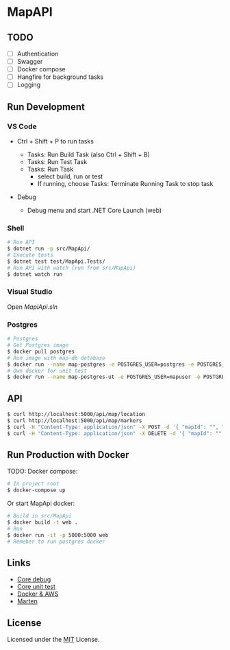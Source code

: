 # MapAPI

## TODO

- [ ] Authentication
- [ ] Swagger
- [ ] Docker compose
- [ ] Hangfire for background tasks
- [ ] Logging

## Run Development

### VS Code

* Ctrl + Shift + P to run tasks
    * Tasks: Run Build Task (also Ctrl + Shift + B)
    * Tasks: Run Test Task
    * Tasks: Run Task
        * select build, run or test
        * If running, choose Tasks: Terminate Running Task to stop task

* Debug
    * Debug menu and start .NET Core Launch (web)

### Shell

```sh
# Run API
$ dotnet run -p src/MapApi/
# Execute tests
$ dotnet test test/MapApi.Tests/
# Run API with watch (run from src/MapApi)
$ dotnet watch run
```

### Visual Studio

Open _MapiApi.sln_

### Postgres

```sh
# Postgres
# Get Postgres image
$ docker pull postgres
# Run image with map-db database
$ docker run --name map-postgres -e POSTGRES_USER=postgres -e POSTGRES_PASSWORD=pwd -e POSTGRES_DB=map-db -d -p 5432:5432 postgres
# Own docker for unit test
$ docker run --name map-postgres-ut -e POSTGRES_USER=mapuser -e POSTGRES_PASSWORD=pwd -e POSTGRES_DB=map-db-ut -d -p 5433:5432 postgres
```

## API

```sh
$ curl http://localhost:5000/api/map/location
$ curl http://localhost:5000/api/map/markers
$ curl -H "Content-Type: application/json" -X POST -d '{ "mapId": "", "lat": 60.170,"long": 24.940, "description": "hello 44"}' http://localhost:5000/api/markers
$ curl -H "Content-Type: application/json" -X DELETE -d '{ "mapId": "", "lat": 60.170,"long": 24.940, "description": "hello 44"}' http://localhost:5000/api/markers
```

## Run Production with Docker

TODO: Docker compose:
```sh
# In project root
$ docker-compose up
```

Or start MapApi docker:
```sh
# Build in src/MapApi
$ docker build -t web .
# Run
$ docker run -it -p 5000:5000 web
# Remeber to run postgres docker
```

## Links
* [Core debug](https://github.com/OmniSharp/omnisharp-vscode/blob/master/debugger.md)
* [Core unit test](https://docs.microsoft.com/en-us/dotnet/articles/core/testing/unit-testing-with-dotnet-test)
* [Docker & AWS](https://medium.com/trafi-tech-beat/running-net-core-on-docker-c438889eb5a#.2csx1do7r)
* [Marten](http://jasperfx.github.io/marten/)

## License

Licensed under the [MIT](LICENSE) License.